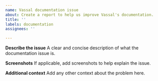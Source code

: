 ```yaml
---
name: Vassal documentation issue
about: Create a report to help us improve Vassal's documentation.
title: ''
labels: documentation
assignees: ''

---
```


**Describe the issue**
A clear and concise description of what the documentation issue is.

**Screenshots**
If applicable, add screenshots to help explain the issue.

**Additional context**
Add any other context about the problem here.
